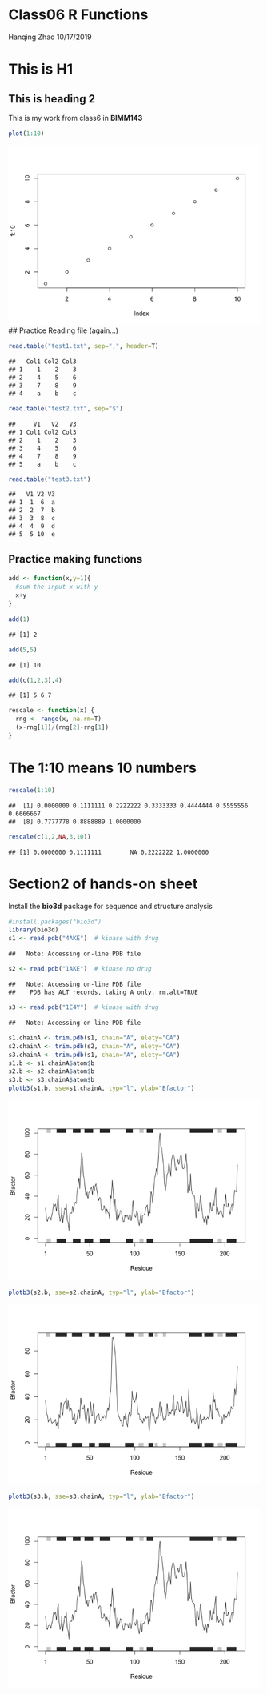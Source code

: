 Class06 R Functions
================
Hanqing Zhao
10/17/2019

# This is H1

## This is heading 2

This is my work from class6 in **BIMM143**

``` r
plot(1:10)
```

![](class6.rmb_files/figure-gfm/unnamed-chunk-1-1.png)<!-- --> \#\#
Practice Reading file (again…)

``` r
read.table("test1.txt", sep=",", header=T)
```

    ##   Col1 Col2 Col3
    ## 1    1    2    3
    ## 2    4    5    6
    ## 3    7    8    9
    ## 4    a    b    c

``` r
read.table("test2.txt", sep="$")
```

    ##     V1   V2   V3
    ## 1 Col1 Col2 Col3
    ## 2    1    2    3
    ## 3    4    5    6
    ## 4    7    8    9
    ## 5    a    b    c

``` r
read.table("test3.txt")
```

    ##   V1 V2 V3
    ## 1  1  6  a
    ## 2  2  7  b
    ## 3  3  8  c
    ## 4  4  9  d
    ## 5  5 10  e

## Practice making functions

``` r
add <- function(x,y=1){
  #sum the input x with y
  x+y
}
```

``` r
add(1)
```

    ## [1] 2

``` r
add(5,5)
```

    ## [1] 10

``` r
add(c(1,2,3),4)
```

    ## [1] 5 6 7

``` r
rescale <- function(x) {
  rng <- range(x, na.rm=T)
  (x-rng[1])/(rng[2]-rng[1])
}
```

# The 1:10 means 10 numbers

``` r
rescale(1:10)
```

    ##  [1] 0.0000000 0.1111111 0.2222222 0.3333333 0.4444444 0.5555556 0.6666667
    ##  [8] 0.7777778 0.8888889 1.0000000

``` r
rescale(c(1,2,NA,3,10))
```

    ## [1] 0.0000000 0.1111111        NA 0.2222222 1.0000000

# Section2 of hands-on sheet

Install the **bio3d** package for sequence and structure analysis

``` r
#install.packages("bio3d")
library(bio3d)
s1 <- read.pdb("4AKE")  # kinase with drug
```

    ##   Note: Accessing on-line PDB file

``` r
s2 <- read.pdb("1AKE")  # kinase no drug
```

    ##   Note: Accessing on-line PDB file
    ##    PDB has ALT records, taking A only, rm.alt=TRUE

``` r
s3 <- read.pdb("1E4Y")  # kinase with drug
```

    ##   Note: Accessing on-line PDB file

``` r
s1.chainA <- trim.pdb(s1, chain="A", elety="CA")
s2.chainA <- trim.pdb(s2, chain="A", elety="CA")
s3.chainA <- trim.pdb(s1, chain="A", elety="CA")
s1.b <- s1.chainA$atom$b
s2.b <- s2.chainA$atom$b
s3.b <- s3.chainA$atom$b
plotb3(s1.b, sse=s1.chainA, typ="l", ylab="Bfactor")
```

![](class6.rmb_files/figure-gfm/unnamed-chunk-8-1.png)<!-- -->

``` r
plotb3(s2.b, sse=s2.chainA, typ="l", ylab="Bfactor")
```

![](class6.rmb_files/figure-gfm/unnamed-chunk-8-2.png)<!-- -->

``` r
plotb3(s3.b, sse=s3.chainA, typ="l", ylab="Bfactor")
```

![](class6.rmb_files/figure-gfm/unnamed-chunk-8-3.png)<!-- -->
